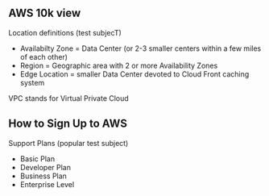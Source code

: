 ## AWS 10k view

Location definitions (test subjecT)

- Availabilty Zone = Data Center (or 2-3 smaller centers within a few miles of each other)
- Region = Geographic area with 2 or more Availability Zones
- Edge Location = smaller Data Center devoted to Cloud Front caching system

VPC stands for Virtual Private Cloud

## How to Sign Up to AWS

Support Plans (popular test subject)

- Basic Plan
- Developer Plan
- Business Plan
- Enterprise Level